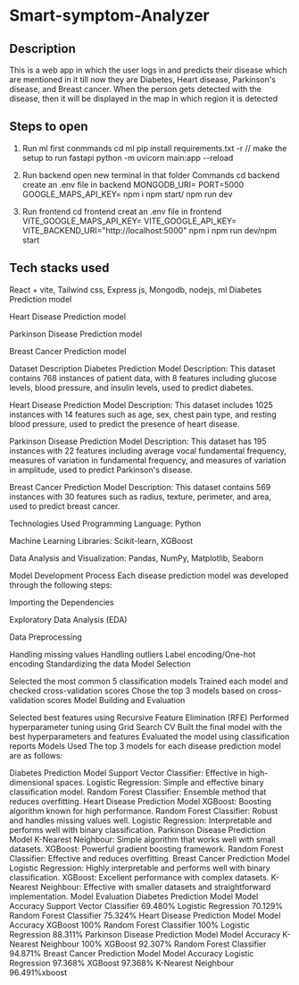 ﻿# Smart-symptom-Analyzer

## Description 
This is a web app in which the user logs in and predicts their disease which are mentioned in it till now 
they are Diabetes, Heart disease, Parkinson's disease, and Breast cancer. When the person gets detected with the disease, then it will be displayed in the map in which region it is detected 

## Steps to open 
1. Run ml first
     conmmands 
      cd ml
      pip install requirements.txt -r // make the setup to run fastapi
      python -m uvicorn main:app --reload
2. Run backend
    open new terminal in that folder 
    Commands
      cd backend 
        create an .env file in backend 
        MONGODB_URI=
        PORT=5000
        GOOGLE_MAPS_API_KEY=
      npm i 
      npm start/ npm run dev

3.  Run frontend
      cd frontend 
        creat an .env file in frontend
        VITE_GOOGLE_MAPS_API_KEY=
        VITE_GOOGLE_API_KEY=
        VITE_BACKEND_URI="http://localhost:5000"
      npm i 
      npm run dev/npm start

  
## Tech stacks used
React + vite, Tailwind css, Express js, Mongodb, nodejs, 
ml
Diabetes Prediction model

Heart Disease Prediction model

Parkinson Disease Prediction model

Breast Cancer Prediction model

Dataset Description
Diabetes Prediction Model
Description: This dataset contains 768 instances of patient data, with 8 features including glucose levels, blood pressure, and insulin levels, used to predict diabetes.

Heart Disease Prediction Model
Description: This dataset includes 1025 instances with 14 features such as age, sex, chest pain type, and resting blood pressure, used to predict the presence of heart disease.

Parkinson Disease Prediction Model
Description: This dataset has 195 instances with 22 features including average vocal fundamental frequency, measures of variation in fundamental frequency, and measures of variation in amplitude, used to predict Parkinson's disease.

Breast Cancer Prediction Model
Description: This dataset contains 569 instances with 30 features such as radius, texture, perimeter, and area, used to predict breast cancer.

Technologies Used
Programming Language: Python

Machine Learning Libraries: Scikit-learn, XGBoost

Data Analysis and Visualization: Pandas, NumPy, Matplotlib, Seaborn

Model Development Process
Each disease prediction model was developed through the following steps:

Importing the Dependencies

Exploratory Data Analysis (EDA)

Data Preprocessing

Handling missing values
Handling outliers
Label encoding/One-hot encoding
Standardizing the data
Model Selection

Selected the most common 5 classification models
Trained each model and checked cross-validation scores
Chose the top 3 models based on cross-validation scores
Model Building and Evaluation

Selected best features using Recursive Feature Elimination (RFE)
Performed hyperparameter tuning using Grid Search CV
Built the final model with the best hyperparameters and features
Evaluated the model using classification reports
Models Used
The top 3 models for each disease prediction model are as follows:

Diabetes Prediction Model
Support Vector Classifier: Effective in high-dimensional spaces.
Logistic Regression: Simple and effective binary classification model.
Random Forest Classifier: Ensemble method that reduces overfitting.
Heart Disease Prediction Model
XGBoost: Boosting algorithm known for high performance.
Random Forest Classifier: Robust and handles missing values well.
Logistic Regression: Interpretable and performs well with binary classification.
Parkinson Disease Prediction Model
K-Nearest Neighbour: Simple algorithm that works well with small datasets.
XGBoost: Powerful gradient boosting framework.
Random Forest Classifier: Effective and reduces overfitting.
Breast Cancer Prediction Model
Logistic Regression: Highly interpretable and performs well with binary classification.
XGBoost: Excellent performance with complex datasets.
K-Nearest Neighbour: Effective with smaller datasets and straightforward implementation.
Model Evaluation
Diabetes Prediction Model Model Accuracy
Support Vector Classifier 69.480%
Logistic Regression 70.129%
Random Forest Classifier 75.324%
Heart Disease Prediction Model Model Accuracy
XGBoost 100%
Random Forest Classifier 100%
Logistic Regression 88.311%
Parkinson Disease Prediction Model Model Accuracy
K-Nearest Neighbour 100%
XGBoost 92.307%
Random Forest Classifier 94.871%
Breast Cancer Prediction Model Model Accuracy
Logistic Regression 97.368%
XGBoost 97.368%
K-Nearest Neighbour 96.491%xboost

